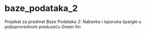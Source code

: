 # baze_podataka_2
Projekat za predmet Baze Podataka 2: Nabavka i isporuka špargle u poljoprivrednom preduzeću Green Ilin
